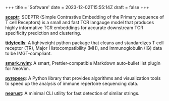 +++
title = 'Software'
date = 2023-12-02T15:55:14Z
draft = false
+++

[**sceptr**](https://pypi.org/project/sceptr/): SCEPTR (Simple Contrastive
Embedding of the Primary sequence of T cell Receptors) is a small and fast TCR
langauge model that produces highly informative TCR embeddings for accurate
downstream TCR specificity prediction and clustering.

[**tidytcells**](https://pypi.org/project/tidytcells/): A lightweight python
package that cleans and standardizes T cell receptor (TR), Major
Histocompatibility (MH), and Immunoglobulin (IG) data to be IMGT-compliant.

[**smark.nvim**](https://github.com/yutanagano/smark.nvim): A smart, Prettier-compatible Markdown auto-bullet list plugin for NeoVim.

[**pyrepseq**](https://pypi.org/project/pyrepseq/): A Python library that provides algorithms and visualization tools to speed up the analysis of immune repertoire sequencing data.

[**nearust**](https://github.com/yutanagano/nearust): A minimal CLI utility for fast detection of similar strings.
